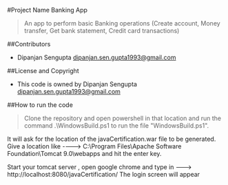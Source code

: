 #Project Name
  Banking App
> An app to perform basic Banking operations (Create account, Money transfer, Get bank statement, Credit card transactions)


##Contributors
- Dipanjan Sengupta <dipanjan.sen.gupta1993@gmail.com>

##License and Copyright
- This code is owned by Dipanjan Sengupta <dipanjan.sen.gupta1993@gmail.com>

##How to run the code
> Clone the repository and open powershell in that location and run the command
.\WindowsBuild.ps1 to run the file "WindowsBuild.ps1".

It will ask for the location of the javaCertification.war file to be generated.
Give a location like ----> C:\Program Files\Apache Software Foundation\Tomcat 9.0\webapps
and hit the enter key.

Start your tomcat server , open google chrome and 
type in ---> http://localhost:8080/javaCertification/
The login screen will appear
